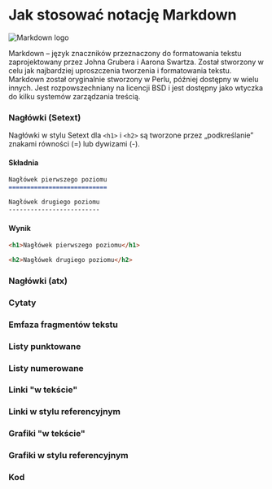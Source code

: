 # Jak stosować notację Markdown
![Markdown logo](https://upload.wikimedia.org/wikipedia/commons/thumb/4/48/Markdown-mark.svg/220px-Markdown-mark.svg.png)

Markdown – język znaczników przeznaczony do formatowania tekstu zaprojektowany przez Johna Grubera i Aarona Swartza. Został stworzony w celu jak najbardziej uproszczenia tworzenia i formatowania tekstu. Markdown został oryginalnie stworzony w Perlu, później dostępny w wielu innych. Jest rozpowszechniany na licencji BSD i jest dostępny jako wtyczka do kilku systemów zarządzania treścią.

### Nagłówki (Setext)
Nagłówki w stylu Setext dla `<h1>` i `<h2>` są tworzone przez „podkreślanie” znakami równości (=) lub dywizami (-).

#### Składnia
```markdown
Nagłówek pierwszego poziomu
===========================

Nagłówek drugiego poziomu
-------------------------
```

#### Wynik
```html
<h1>Nagłówek pierwszego poziomu</h1>

<h2>Nagłówek drugiego poziomu</h2>
````

### Nagłówki (atx) <!--- Sandra -->

### Cytaty <!--- Grzegorz -->

### Emfaza fragmentów tekstu <!--- Tomasz -->

### Listy punktowane <!--- Paweł -->

### Listy numerowane <!--- Marcin -->

### Linki "w tekście" <!--- Mateusz -->

### Linki w stylu referencyjnym <!---  -->

### Grafiki "w tekście" <!---  -->

### Grafiki w stylu referencyjnym <!---  -->

### Kod <!---  -->
